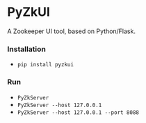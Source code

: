 # PyZkUI

A Zookeeper UI tool, based on Python/Flask.


### Installation

- `pip install pyzkui`


### Run

- `PyZkServer`
- `PyZkServer --host 127.0.0.1`
- `PyZkServer --host 127.0.0.1 --port 8088`
